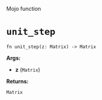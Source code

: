 Mojo function

# `unit_step`

```mojo
fn unit_step(z: Matrix) -> Matrix
```

**Args:**

- **z** (`Matrix`)

**Returns:**

`Matrix`

